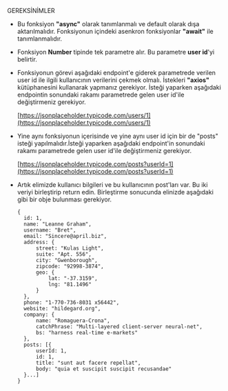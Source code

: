 GEREKSİNİMLER

- Bu fonksiyon **"async"** olarak tanımlanmalı ve default olarak dışa aktarılmalıdır. Fonksiyonun içindeki asenkron fonksiyonlar **"await"** ile tanımlanmalıdır.
- Fonksiyon **Number** tipinde tek parametre alır. Bu parametre **user id**'yi belirtir.
- Fonksiyonun görevi aşağıdaki endpoint'e giderek parametrede verilen user id ile ilgili kullanıcının verilerini çekmek olmalı. İstekleri **"axios"** kütüphanesini kullanarak yapmanız gerekiyor. İsteği yaparken aşağıdaki endpointin sonundaki rakamı parametrede gelen user id'ile değiştirmeniz gerekiyor.

  [https://jsonplaceholder.typicode.com/users/1](https://jsonplaceholder.typicode.com/users/1)

- Yine aynı fonksiyonun içerisinde ve yine aynı user id için bir de "posts" isteği yapılmalıdır.İsteği yaparken aşağıdaki endpoint'in sonundaki rakamı parametrede gelen user id'ile değiştirmeniz gerekiyor.

  [https://jsonplaceholder.typicode.com/posts?userId=1](https://jsonplaceholder.typicode.com/posts?userId=1)

- Artık elimizde kullanıcı bilgileri ve bu kullanıcının post'ları var. Bu iki veriyi birleştirip return edin. Birleştirme sonucunda elinizde aşağıdaki gibi bir obje bulunması gerekiyor.

  ```
  {
  	id: 1,
  	name: "Leanne Graham",
  	username: "Bret",
  	email: "Sincere@april.biz",
  	address: {
  		street: "Kulas Light",
  		suite: "Apt. 556",
  		city: "Gwenborough",
  		zipcode: "92998-3874",
  		geo: {
  			lat: "-37.3159",
  			lng: "81.1496"
  		}
  	},
  	phone: "1-770-736-8031 x56442",
  	website: "hildegard.org",
  	company: {
  		name: "Romaguera-Crona",
  		catchPhrase: "Multi-layered client-server neural-net",
  		bs: "harness real-time e-markets"
  	},
  	posts: [{
  		userId: 1,
  		id: 1,
  		title: "sunt aut facere repellat",
  		body: "quia et suscipit suscipit recusandae"
  	}...]
  }
  ```
